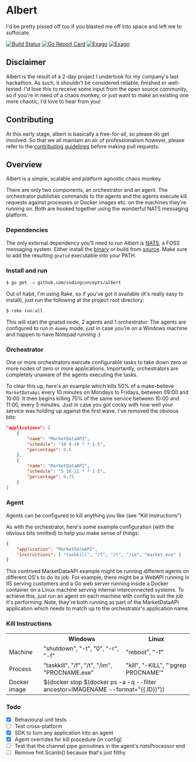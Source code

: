# Albert
I'd be pretty pissed off too if you blasted me off into space and left me to suffocate.

[![Build Status](https://travis-ci.org/codingconcepts/albert.svg?branch=master)](https://travis-ci.org/codingconcepts/albert)
[![Go Report Card](https://goreportcard.com/badge/github.com/codingconcepts/albert)](https://goreportcard.com/report/github.com/codingconcepts/albert)
[![Exago](https://api.exago.io:443/badge/rank/github.com/codingconcepts/albert)](https://exago.io/project/github.com/codingconcepts/albert)
[![Exago](https://api.exago.io:443/badge/cov/github.com/codingconcepts/albert)](https://exago.io/project/github.com/codingconcepts/albert)

## Disclaimer

Albert is the result of a 2-day project I undertook for my company's last hackathon.  As such, it shouldn't be considered reliable, finished or well-tested.  I'd love this to receive some input from the open source community, so if you're in need of a chaos monkey, or just want to make an existing one more chaotic, I'd love to hear from you!

## Contributing

At this early stage, albert is basically a free-for-all, so please do get involved.  So that we all maintain an air of professionalism however, please refer to the [contributing guidelines](https://github.com/codingconcepts/albert/blob/master/CONTRIBUTING.md) before making pull requests.

## Overview

Albert is a simple, scalable and platform agnostic chaos monkey.

There are only two components, an orchestrator and an agent.  The orchestrator publishes commands to the agents and the agents execute kill requests against processes or Docker images etc. on the machines they're running on.  Both are hooked together using the wonderful NATS messaging platform.

### Dependencies

The only external dependency you'll need to run Albert is [NATS](http://nats.io/), a FOSS messaging system.  Either install the [binary](http://nats.io/download/nats-io/gnatsd/) or build from [source](https://github.com/nats-io/gnatsd).  Make sure to add the resulting `gnatsd` executable into your PATH.

### Install and run

``` bash
$ go get -u github.com/codingconcepts/albert
```

Out of habit, I'm using Rake, so if you've got it available (it's really easy to install), just run the following at the project root directory:

``` bash
$ rake run:all
```

This will start the gnatsd node, 2 agents and 1 orchestrator.  The agents are configured to run in `dummy` mode, just in case you're on a Windows machine and happen to have Notepad running :)

### Orchestrator

One or more orchestrators execute configurable tasks to take down zero or more nodes of zero or more applications.  Importantly, orchestrators are completely unaware of the agents executing the tasks.

To clear this up, here's an example which kills 50% of a make-believe `MarketDataApi` every 10 minutes on Mondays to Fridays, between 09:00 and 10:00.  It then begins killing 75% of the same service between 10:00 and 11:00, every 5 minutes.  Just in case you got cocky with how well your service was holding up against the first wave.  I've removed the obvious bits:

``` json
"applications": [
    {
        "name": "MarketDataAPI",
        "schedule": "10 9-10 * * 1-5",
        "percentage": 0.5
    },
    {
        "name": "MarketDataAPI",
        "schedule": "5 10-11 * * 1-5",
        "percentage": 0.75
    }
]
```

### Agent

Agents can be configured to kill anything you like (see "Kill Instructions")

As with the orchestrator, here's some example configuration (with the obvious bits omitted) to help you make sense of things:

``` json
{
    "application": "MarketDataAPI",
    "instructions": [ "taskkill", "/f", "/t", "/im", "market.exe" ]
}
```

This contrived MarketDataAPI example might be running different agents on different OS's to do its job.  For example, there might be a WebAPI running in IIS serving customers and a Go web server running inside a Docker container on a Linux machine serving internal interconnected systems.  To achieve this, just run an agent on each machine with config to suit the job it's performing.  Note, they're both running as part of the MarketDataAPI application which needs to match up to the orchestrator's application name.


### Kill Instructions

<table>
    <tr>
        <th>&nbsp;</th>
        <th>Windows</th>
        <th>Linux</th>
    </tr>
    <tr>
        <td>Machine</td>
        <td>"shutdown", "-t", "0", "-r", "-f"</td>
        <td>"reboot", "-f"</td>
    </tr>
    <tr>
        <td>Process</td>
        <td>"taskkill", "/f", "/t", "/im", "PROCNAME.exe"</td>
        <td>"kill", "-KILL", "'pgrep PROCNAME'"</td>
    </tr>
    <tr>
        <td>Docker image</td>
        <td colspan="2">$(docker stop $(docker ps -a -q --filter ancestor=IMAGENAME --format="{{.ID}}"))</td>
    </tr>
</table>

### Todo

- [x] Behavioural unit tests
- [ ] Test cross-platform
- [x] SDK to turn any application into an agent
- [x] Agent overrides for kill procedure (in config)
- [ ] Test that the channel pipe goroutines in the agent's natsProcessor end
- [ ] Remove fmt.Scanln() because that's just filthy